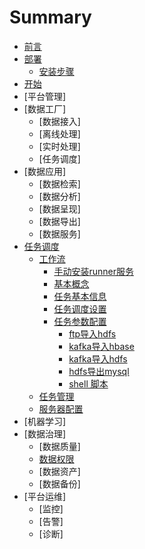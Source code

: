 # Summary

* [前言](README.md)
* [部署](部署.md)
  * [安装步骤](部署/TBDS部署.md)
* [开始](开始.md)
* \[平台管理\]
* \[数据工厂\]
  * \[数据接入\]
  * \[离线处理\]
  * \[实时处理\]
  * \[任务调度\]
* \[数据应用\]
  * \[数据检索\]
  * \[数据分析\]
  * \[数据呈现\]
  * \[数据导出\]
  * \[数据服务\]
* [任务调度](/workflow/readme.md)
  * [工作流](/workflow/workflow/readme.md)
    * [手动安装runner服务](/workflow/workflow/addrunner.md)
    * [基本概念](/workflow/workflow/basicConcept.md)
    * [任务基本信息](/workflow/workflow/runnerBasicInfo.md)
    * [任务调度设置](/workflow/workflow/runnerCycle.md)
    * [任务参数配置](/workflow/workflow/runners.md)
      * [ftp导入hdfs](/workflow/workflow/runners/ftp2hdfs.md)
      * [kafka导入hbase](/workflow/workflow/runners/kafka2hbase.md)
      * [kafka导入hdfs](/workflow/workflow/runners/kafka2hdfs.md)
      * [hdfs导出mysql](/workflow/workflow/runners/hdfs2mysql.md)
      * [shell 脚本](/workflow/workflow/runners/shell.md)
  * [任务管理](/workflow/tasks/readme.md)
  * [服务器配置](/workflow/services/readme.md)
* [机器学习]
* [数据治理]
  * [数据质量]
  * [数据权限](数据治理/数据权限/数据权限.md)
  * [数据资产]
  * [数据备份\]
* \[平台运维\]
  * \[监控\]
  * \[告警\]
  * \[诊断\]

